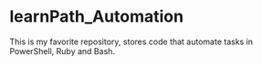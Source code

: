 # learnPath_Automation
This is my favorite repository, stores code that automate tasks in PowerShell, Ruby and Bash.

